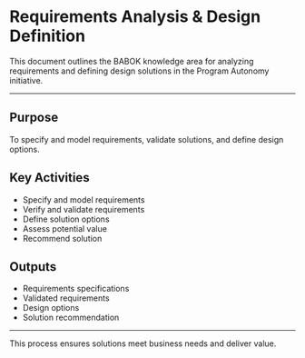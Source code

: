# Requirements Analysis & Design Definition

This document outlines the BABOK knowledge area for analyzing requirements and defining design solutions in the Program Autonomy initiative.

---

## Purpose
To specify and model requirements, validate solutions, and define design options.

## Key Activities
- Specify and model requirements
- Verify and validate requirements
- Define solution options
- Assess potential value
- Recommend solution

## Outputs
- Requirements specifications
- Validated requirements
- Design options
- Solution recommendation

---

This process ensures solutions meet business needs and deliver value.

